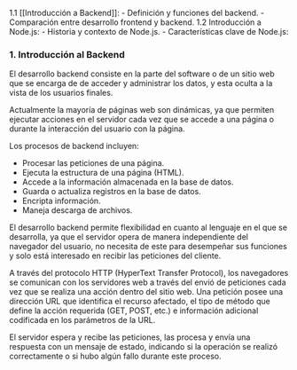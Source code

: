 1.1 [[Introducción a Backend]]:
    - Definición y funciones del backend.
    - Comparación entre desarrollo frontend y backend. 
1.2 Introducción a Node.js:
    - Historia y contexto de Node.js.
    - Características clave de Node.js:
### 1. Introducción al Backend

El desarrollo backend consiste en la parte del software o de un sitio web que se encarga de de acceder y administrar los datos, y esta oculta a la vista de los usuarios finales.

Actualmente la mayoría de páginas web son dinámicas,  ya que permiten ejecutar acciones en el servidor cada vez que se accede a una página o durante la interacción del usuario con la página.

Los procesos de backend incluyen:

 - Procesar las peticiones de una página.
- Ejecuta la estructura de una página (HTML).
- Accede a la información almacenada en la base de datos.
- Guarda o actualiza registros en la base de datos.
- Encripta información.
- Maneja descarga de archivos.

El desarrollo backend permite flexibilidad en cuanto al lenguaje en el que se desarrolla, ya que el servidor opera de manera independiente del navegador del usuario, no necesita de este para desempeñar sus funciones y solo está interesado en recibir las peticiones del cliente.

A través del protocolo HTTP (HyperText Transfer Protocol), los navegadores se comunican con los servidores web a través del envió de peticiones cada vez que se realiza una acción dentro del sitio web. Una petición posee una dirección URL que identifica el recurso afectado, el tipo de método que define la acción requerida (GET, POST, etc.) e información adicional codificada en los parámetros de la URL.

El servidor espera y recibe las peticiones, las procesa y envía una respuesta con un mensaje de estado, indicando si la operación se realizó correctamente o si hubo algún fallo durante este proceso.



